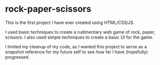 # rock-paper-scissors
This is the first project I have ever created using HTML/CSS/JS.

I used basic techniques to create a rudimentary web game of rock, paper, scissors. I also used simple techniques to create a basic UI for the game.

I limited my cleanup of my code, as I wanted this project to serve as a snapshot reference for my future self to see how far I have (hopefully) progressed.
